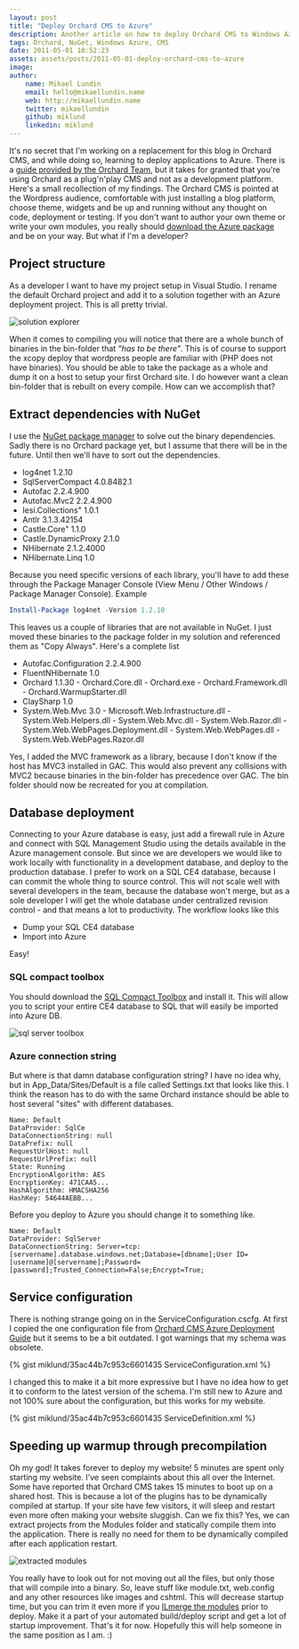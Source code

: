```yaml
---
layout: post
title: "Deploy Orchard CMS to Azure"
description: Another article on how to deploy Orchard CMS to Windows Azure.
tags: Orchard, NuGet, Windows Azure, CMS
date: 2011-05-01 10:52:23
assets: assets/posts/2011-05-01-deploy-orchard-cms-to-azure
image: 
author:
    name: Mikael Lundin
    email: hello@mikaellundin.name
    web: http://mikaellundin.name
    twitter: mikaellundin
    github: miklund
    linkedin: miklund
---
```


It's no secret that I'm working on a replacement for this blog in Orchard CMS, and while doing so, learning to deploy applications to Azure. There is a [guide provided by the Orchard Team](http://www.orchardproject.net/docs/Deploying-Orchard-to-Windows-Azure.ashx "Deploying Orchard to Windows Azure"), but it takes for granted that you're using Orchard as a plug'n'play CMS and not as a development platform. Here's a small recollection of my findings.  The Orchard CMS is pointed at the Wordpress audience, comfortable with just installing a blog platform, choose theme, widgets and be up and running without any thought on code, deployment or testing. If you don't want to author your own theme or write your own modules, you really should [download the Azure package](http://orchard.codeplex.com/releases/view/59918) and be on your way. But what if I'm a developer?

## Project structure

As a developer I want to have my project setup in Visual Studio. I rename the default Orchard project and add it to a solution together with an Azure deployment project. This is all pretty trivial.

![solution explorer](/assets/posts/2011-05-01-deploy-orchard-cms-to-azure/solutionexplorer.png)

When it comes to compiling you will notice that there are a whole bunch of binaries in the bin-folder that _"has to be there"_. This is of course to support the xcopy deploy that wordpress people are familiar with (PHP does not have binaries). You should be able to take the package as a whole and dump it on a host to setup your first Orchard site.  I do however want a clean bin-folder that is rebuilt on every compile. How can we accomplish that?

## Extract dependencies with NuGet

I use the [NuGet package manager](http://visualstudiogallery.msdn.microsoft.com/27077b70-9dad-4c64-adcf-c7cf6bc9970c) to solve out the binary dependencies. Sadly there is no Orchard package yet, but I assume that there will be in the future. Until then we'll have to sort out the dependencies.

* log4net 1.2.10
* SqlServerCompact 4.0.8482.1
* Autofac 2.2.4.900
* Autofac.Mvc2 2.2.4.900
* Iesi.Collections" 1.0.1
* Antlr 3.1.3.42154
* Castle.Core" 1.1.0
* Castle.DynamicProxy 2.1.0
* NHibernate 2.1.2.4000
* NHibernate.Linq 1.0

Because you need specific versions of each library, you'll have to add these through the Package Manager Console (View Menu / Other Windows / Package Manager Console). Example

```powershell
Install-Package log4net -Version 1.2.10
```

This leaves us a couple of libraries that are not available in NuGet. I just moved these binaries to the package folder in my solution and referenced them as "Copy Always". Here's a complete list

* Autofac.Configuration 2.2.4.900
* FluentNHibernate 1.0
* Orchard 1.1.30 - Orchard.Core.dll - Orchard.exe - Orchard.Framework.dll - Orchard.WarmupStarter.dll
* ClaySharp 1.0
* System.Web.Mvc 3.0 - Microsoft.Web.Infrastructure.dll - System.Web.Helpers.dll - System.Web.Mvc.dll - System.Web.Razor.dll - System.Web.WebPages.Deployment.dll - System.Web.WebPages.dll - System.Web.WebPages.Razor.dll

Yes, I added the MVC framework as a library, because I don't know if the host has MVC3 installed in GAC. This would also prevent any collisions with MVC2 because binaries in the bin-folder has precedence over GAC.  The bin folder should now be recreated for you at compilation.

## Database deployment

Connecting to your Azure database is easy, just add a firewall rule in Azure and connect with SQL Management Studio using the details available in the Azure management console.  But since we are developers we would like to work locally with functionality in a development database, and deploy to the production database. I prefer to work on a SQL CE4 database, because I can commit the whole thing to source control. This will not scale well with several developers in the team, because the database won't merge, but as a sole developer I will get the whole database under centralized revision control - and that means a lot to productivity.  The workflow looks like this

* Dump your SQL CE4 database
* Import into Azure

Easy!

### SQL compact toolbox

You should download the [SQL Compact Toolbox](http://visualstudiogallery.msdn.microsoft.com/0e313dfd-be80-4afb-b5e9-6e74d369f7a1) and install it. This will allow you to script your entire CE4 database to SQL that will easily be imported into Azure DB.

![sql server toolbox](/assets/posts/2011-05-01-deploy-orchard-cms-to-azure/sqlservertoolbox.png)

### Azure connection string

But where is that damn database configuration string? I have no idea why, but in App_Data/Sites/Default is a file called Settings.txt that looks like this. I think the reason has to do with the same Orchard instance should be able to host several "sites" with different databases.

```
Name: Default
DataProvider: SqlCe
DataConnectionString: null
DataPrefix: null
RequestUrlHost: null
RequestUrlPrefix: null
State: Running
EncryptionAlgorithm: AES
EncryptionKey: 471CAA5...
HashAlgorithm: HMACSHA256
HashKey: 54644AEBB...
```

Before you deploy to Azure you should change it to something like.

```
Name: Default
DataProvider: SqlServer
DataConnectionString: Server=tcp:[servername].database.windows.net;Database=[dbname];User ID=[username]@[servername];Password=[password];Trusted_Connection=False;Encrypt=True;
```

## Service configuration

There is nothing strange going on in the ServiceConfiguration.cscfg. At first I copied the one configuration file from [Orchard CMS Azure Deployment Guide](http://www.orchardproject.net/docs/Deploying-Orchard-to-Windows-Azure.ashx) but it seems to be a bit outdated. I got warnings that my schema was obsolete.

{% gist miklund/35ac44b7c953c6601435 ServiceConfiguration.xml %} 

I changed this to make it a bit more expressive but I have no idea how to get it to conform to the latest version of the schema. I'm still new to Azure and not 100% sure about the configuration, but this works for my website.

{% gist miklund/35ac44b7c953c6601435 ServiceDefinition.xml %} 

## Speeding up warmup through precompilation

Oh my god! It takes forever to deploy my website! 5 minutes are spent only starting my website. I've seen complaints about this all over the Internet. Some have reported that Orchard CMS takes 15 minutes to boot up on a shared host. This is because a lot of the plugins has to be dynamically compiled at startup. If your site have few visitors, it will sleep and restart even more often making your website sluggish. Can we fix this?  Yes, we can extract projects from the Modules folder and statically compile them into the application. There is really no need for them to be dynamically compiled after each application restart.

![extracted modules](/assets/posts/2011-05-01-deploy-orchard-cms-to-azure/extracted_modules.png)

You really have to look out for not moving out all the files, but only those that will compile into a binary. So, leave stuff like module.txt, web.config and any other resources like images and cshtml.  This will decrease startup time, but you can trim it even more if you [ILmerge the modules](/2010/07/06/merge-assemblies-with-ilmerge.html "Merge assemblies with ILmerge") prior to deploy. Make it a part of your automated build/deploy script and get a lot of startup improvement.  That's it for now. Hopefully this will help someone in the same position as I am. :)
